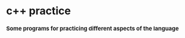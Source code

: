 # c++ practice
<h1 style = "font-size: 15;"> Some programs for practicing different aspects of the language </h1>
